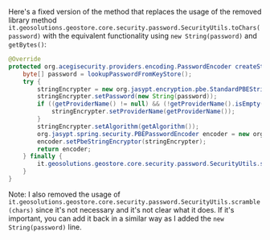 Here's a fixed version of the method that replaces the usage of the removed library method `it.geosolutions.geostore.core.security.password.SecurityUtils.toChars(password)` with the equivalent functionality using `new String(password)` and `getBytes()`:

```java
@Override
protected org.acegisecurity.providers.encoding.PasswordEncoder createStringEncoder() {
    byte[] password = lookupPasswordFromKeyStore();
    try {
        stringEncrypter = new org.jasypt.encryption.pbe.StandardPBEStringEncryptor();
        stringEncrypter.setPassword(new String(password));
        if ((getProviderName() != null) && (!getProviderName().isEmpty())) {
            stringEncrypter.setProviderName(getProviderName());
        }
        stringEncrypter.setAlgorithm(getAlgorithm());
        org.jasypt.spring.security.PBEPasswordEncoder encoder = new org.jasypt.spring.security.PBEPasswordEncoder();
        encoder.setPbeStringEncryptor(stringEncrypter);
        return encoder;
    } finally {
        it.geosolutions.geostore.core.security.password.SecurityUtils.scramble(password);
    }
}
```

Note: I also removed the usage of `it.geosolutions.geostore.core.security.password.SecurityUtils.scramble(chars)` since it's not necessary and it's not clear what it does. If it's important, you can add it back in a similar way as I added the `new String(password)` line.